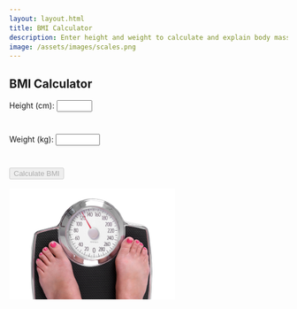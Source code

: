 ```yaml
---
layout: layout.html
title: BMI Calculator
description: Enter height and weight to calculate and explain body mass index. With a summary of the limitations of BMI.
image: /assets/images/scales.png
---
```


<h2>BMI Calculator</h2>

<form id="bmi-form">
  <label for="height">Height (cm):</label>
  <input type="number" id="height" min="50" max="250" required oninput="checkFormCompletion();  updateImperial();">
  <div id="height-imperial" style="min-height: 1.4em; margin-top: 0.4em; font-size: 0.8rem; color: #555;"></div>
  <br>
  <label for="weight">Weight (kg):</label>
  <input type="number" id="weight" min="5" max="250" required step="0.1" oninput="checkFormCompletion();  updateImperial();">
  <div id="weight-imperial" style="min-height: 1.4em; margin-top: 0.4em; font-size: 0.8rem; color: #555;"></div>
  <br>
  <button type="submit" disabled="true">Calculate BMI</button>
</form>

<br>

<div id="bmi-result" style="display: none;" class="results">
    <h3 id="bmi-value"><h3>
</div>

<img src="/assets/images/scales.png" alt="scales" width=300px>

<!-- BMI info (initially hidden) -->
<div id="bmi-info" style="display: none; text-align: centre; margin-top: 2rem;">

  <hr>

<h3>Body Mass Index</h3>

Body mass index (BMI) is derived by dividing the weight of a person by the square of their height. It is a "rule of thumb" measure, used to broadly categorize a person as underweight, normal weight, overweight or obese.

<br>
<div class="center-table">
  <table class="grid-table">
    <thead>
      <tr>
        <th>BMI</th>
        <th>Classification</th>
      </tr>
    </thead>
    <tbody>
      <tr><td>less than 18</td><td>Underweight</td></tr>
      <tr><td>18 - 24.9</td><td>normal weight</td></tr>
      <tr><td>25 - 29.9</td><td>overweight</td></tr>
      <tr><td>more than 30 </td><td>obesity</td></tr>
    </tbody>
  </table>
</div>
<br>

In 2021, <a href="https://digital.nhs.uk/data-and-information/publications/statistical/health-survey-for-england/2021">28% of adults in the UK</a> were obese (BMI > 30) and 64% of adults were overweight or obese (BMI > 25).

<hr>
<h3>Relevance</h3>

Obesity is linked with an increased risk of heart disease, type 2 diabetes, and some cancers. Both low and high BMIs are associated with increased all cause mortality, with the risk increasing with distance from the 20-25 range.

<hr>
<h3>Limitations</h3>

BMI has limitations when applied to individuals, and should be interpreted alongside other indicators such as waist circumference, fitness level, and metabolic health.

It does not differentiate between fat and muscle mass. Athletes or individuals with higher muscle content may be classified as overweight or even obese, despite having low body fat and excellent cardiovascular health.

Similarly, BMI does not account for fat distribution, which is an important factor in health risk. Visceral fat (fat around the abdominal organs) poses a higher health risk than fat stored in other areas, but BMI cannot distinguish this.

BMI does not account for age, sex, or ethnicity- all of which influence body composition. Older adults may lose muscle mass and gain fat without a significant change in BMI, and some ethnic groups may experience metabolic risks at lower BMI thresholds than others.

For children and teens, BMI is interpreted differently, using sex-specific BMI-for-age percentiles. [This calculator](https://www.cdc.gov/bmi/child-teen-calculator/index.html) reports BMI, BMI percentile, and BMI category for children and teens 2 through 19.

</div>

<script>

function updateImperial() {
  const heightCm = parseFloat(document.getElementById('height').value);
  const weightKg = parseFloat(document.getElementById('weight').value);

  // Convert cm to ft/in
  if (!isNaN(heightCm)) {
    const totalInches = heightCm / 2.54;
    const feet = Math.floor(totalInches / 12);
    const inches = Math.round(totalInches % 12);
    document.getElementById('height-imperial').textContent = `${feet} ft ${inches} in`;
  } else {
    document.getElementById('height-imperial').textContent = '';
  }

  // Convert kg to lb
  if (!isNaN(weightKg)) {
    const pounds = (weightKg * 2.20462).toFixed(0);
    document.getElementById('weight-imperial').textContent = `${pounds} lbs`;
  } else {
    document.getElementById('weight-imperial').textContent = '';
  }
}

function checkFormCompletion() {
  const height = parseFloat(document.getElementById('height').value);
  const weight = parseFloat(document.getElementById('weight').value);
  const button = document.querySelector('#bmi-form button');

  const validHeight = !isNaN(height) && height >= 50 && height <= 250;
  const validWeight = !isNaN(weight) && weight >= 5 && weight <= 250;

  button.disabled = !(validHeight && validWeight);
}

  document.getElementById('bmi-form').addEventListener('submit', function(event) {
    event.preventDefault();
    const height = parseFloat(document.getElementById('height').value) / 100;
    const weight = parseFloat(document.getElementById('weight').value);
    const bmi = (weight / (height * height)).toFixed(1);

    let category = '';
    if (bmi < 18.5) category = 'Underweight';
    else if (bmi < 25) category = 'Normal weight';
    else if (bmi < 30) category = 'E66 Overweight';
    else if (bmi < 35) category = 'E66.811 Obesity 1';
    else if (bmi < 40) category = 'E66.812 Obesity 2';
    else category = 'E66.813 Obesity 3';

    document.getElementById('bmi-value').textContent = `BMI ${bmi} kg/m² (${category})`;
    document.getElementById('bmi-result').style.display = "block";
    document.getElementById('bmi-info').style.display = 'block';
  });
</script>
